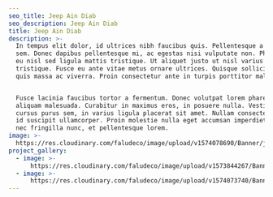 ```yaml
---
seo_title: Jeep Ain Diab
seo_description: Jeep Ain Diab
title: Jeep Ain Diab
description: >-
  In tempus elit dolor, id ultrices nibh faucibus quis. Pellentesque a pulvinar
  sem. Donec dapibus pellentesque mi, ac egestas nisi vulputate non. Phasellus
  eu nisl sed ligula mattis tristique. Ut aliquet justo ut nisl varius
  tristique. Fusce eu ante vitae metus ornare ultrices. Quisque sollicitudin
  quis massa ac viverra. Proin consectetur ante in turpis porttitor malesuada.


  Fusce lacinia faucibus tortor a fermentum. Donec volutpat lorem pharetra dui
  aliquam malesuada. Curabitur in maximus eros, in posuere nulla. Vestibulum
  cursus purus sem, in varius ligula placerat sit amet. Nullam consectetur massa
  id suscipit ullamcorper. Proin molestie nulla eget accumsan imperdiet. Nunc
  nec fringilla nunc, et pellentesque lorem.
image: >-
  https://res.cloudinary.com/faludeco/image/upload/v1574078690/Banner/jeep_dljvky.jpg
project_gallery:
  - image: >-
      https://res.cloudinary.com/faludeco/image/upload/v1573844267/Banner/WhatsApp_Image_2019-06-10_at_18.00.00_1_yxy5kn.jpg
  - image: >-
      https://res.cloudinary.com/faludeco/image/upload/v1574073740/Banner/CDM_mosw7e.jpg
---
```

